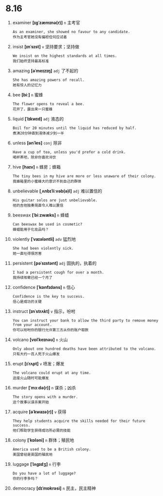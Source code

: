 # 8.16

1. examiner **[ɪɡˈzæmɪnə(r)]** `n` 主考官

   ```
   As an examiner, she showed no favour to any candidate.
   作为主考官她没有偏袒任何应试者
   ```

2. insist **[ɪnˈsɪst]** `v` 坚持要求；坚持做

   ```
   We insist on the highest standards at all times.
   我们始终坚持最高标准
   ```

3. amazing **[əˈmeɪzɪŋ]** `adj` 了不起的

   ```
   She has amazing powers of recall.
   她有惊人的记忆力
   ```

4. bee **[biː]** `n` 蜜蜂

   ```
   The flower opens to reveal a bee.
   花开了，露出来一只蜜蜂
   ```

5. liquid **[ˈlɪkwɪd]** `adj` 液态的

   ```
   Boil for 20 minutes until the liquid has reduced by half.
   煮沸20分钟直到液体减少到一半
   ```

6. unless **[ənˈles]** `conj` 除非

   ```
   Have a cup of tea, unless you'd prefer a cold drink.
   喝杯茶吧，除非你喜欢冷饮
   ```

7. hive **[haɪv]** `n` 蜂房；蜂箱

   ```
   The tiny bees in my hive are more or less unaware of their colony.
   我蜂箱里的小蜜蜂大约意识不到自己的群体
   ```

8. unbelievable **[ˌʌnbɪˈliːvəb(ə)l]** `adj` 难以置信的

   ```
   His guitar solos are just unbelievable.
   他的吉他独奏简直令人难以置信
   ```

9. beeswax **[ˈbiːzwæks]** `n` 蜂蜡

   ```
   Can beeswax be used in cosmetic?
   蜂蜡能用于化妆品吗？
   ```

10. violently **[ˈvaɪələntli]** `adv` 猛烈地

    ```
    She had been violently sick.
    她一直吐得很厉害
    ```

11. persistent **[pəˈsɪstənt]** `adj` 固执的，执着的

    ```
    I had a persistent cough for over a month.
    我持续咳嗽已经一个月了
    ```

12. confidence **[ˈkɒnfɪdəns]** `n` 信心

    ```
    Confidence is the key to success.
    信心是成功的关键
    ```

13. instruct **[ɪnˈstrʌkt]** `v` 指示，吩咐

    ```
    You can instruct your bank to allow the third party to remove money from your account.
    你可以吩咐你的银行允许第三方从你的账户取款
    ```

14. volcano **[vɒlˈkeɪnəʊ]** `n` 火山

    ```
    Only about one hundred deaths have been attributed to the volcano.
    只有大约一百人死于火山爆发
    ```

15. erupt **[ɪˈrʌpt]** `v` 喷发；爆发

    ```
    The volcano could erupt at any time.
    这座火山随时可能爆发
    ```

16. murder **[ˈmɜːdə(r)]** `n` 谋杀；凶杀

    ```
    The story opens with a murder.
    这个故事以谋杀案开始
    ```

17. acquire **[əˈkwaɪə(r)]** `v` 获得

    ```
    They help students acquire the skills needed for their future success.
    他们帮助学生获得成功所必需的技能
    ```

18. colony **[ˈkɒləni]** `n` 群体；殖民地

    ```
    America used to be a British colony.
    美国曾经是英国的殖民地
    ```

19. luggage **[ˈlʌɡɪdʒ]** `n` 行李

    ```
    Do you have a lot of luggage?
    你的行李多吗？
    ```

20. democracy **[dɪˈmɒkrəsi]** `n` 民主，民主精神
